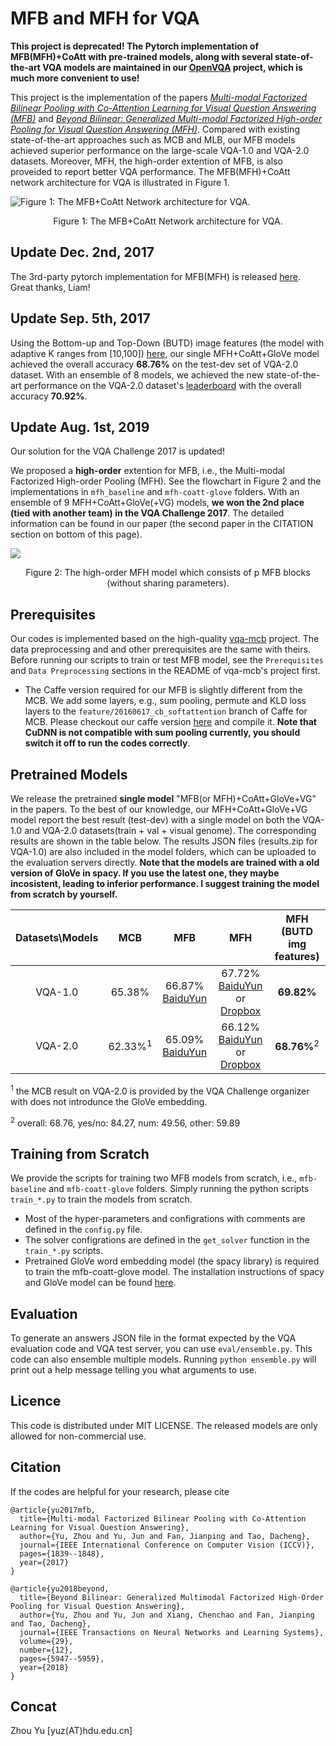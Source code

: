 # MFB and MFH for VQA

**This project is deprecated! The Pytorch implementation of MFB(MFH)+CoAtt with pre-trained models, along with several state-of-the-art VQA models are maintained in our [OpenVQA](https://github.com/MILVLG/openvqa) project, which is much more convenient to use!**

This project is the implementation of the papers *[Multi-modal Factorized Bilinear Pooling with Co-Attention Learning for Visual Question Answering (MFB)](https://arxiv.org/abs/1708.01471)* and *[Beyond Bilinear: Generalized Multi-modal Factorized High-order Pooling for Visual Question Answering (MFH)](https://arxiv.org/abs/1708.03619)*. Compared with existing state-of-the-art approaches such as MCB and MLB, our MFB models achieved superior performance on the large-scale VQA-1.0 and VQA-2.0 datasets. Moreover, MFH, the high-order extention of MFB, is also proveided to report better VQA performance. The MFB(MFH)+CoAtt network architecture for VQA is illustrated in Figure 1. 

![Figure 1: The MFB+CoAtt Network architecture for VQA.](https://github.com/yuzcccc/mfb/raw/master/imgs/MFB-github.png)
<center>Figure 1: The MFB+CoAtt Network architecture for VQA.</center>

## Update Dec. 2nd, 2017
The 3rd-party pytorch implementation for MFB(MFH) is released [here](https://github.com/asdf0982/vqa-mfb.pytorch). Great thanks, Liam!

## Update Sep. 5th, 2017
Using the Bottom-up and Top-Down (BUTD) image features (the model with adaptive K ranges from [10,100]) [here](https://github.com/yuzcccc/bottom-up-attention), our single MFH+CoAtt+GloVe model achieved the overall accuracy **68.76%** on the test-dev set of VQA-2.0 dataset. With an ensemble of 8 models, we achieved the new state-of-the-art performance on the VQA-2.0 dataset's [leaderboard](https://evalai.cloudcv.org/web/challenges/challenge-page/1/leaderboard) with the overall accuracy **70.92%**. 

## Update Aug. 1st, 2019
Our solution for the VQA Challenge 2017 is updated! 

We proposed a **high-order** extention for MFB, i.e., the Multi-modal Factorized High-order Pooling (MFH). See the flowchart in Figure 2 and the implementations in `mfh_baseline` and `mfh-coatt-glove` folders. With an ensemble of 9 MFH+CoAtt+GloVe(+VG) models, **we won the 2nd place (tied with another team) in the VQA Challenge 2017**. The detailed information can be found in our paper (the second paper in the CITATION section on bottom of this page). 

![](https://github.com/yuzcccc/mfb/raw/master/imgs/MFH-github.png)
<center>Figure 2: The high-order MFH model which consists of p MFB blocks (without sharing parameters).</center>

## Prerequisites

Our codes is implemented based on the high-quality [vqa-mcb](https://github.com/akirafukui/vqa-mcb) project. The data preprocessing and and other prerequisites are the same with theirs. Before running our scripts to train or test MFB model, see the `Prerequisites` and `Data Preprocessing` sections in the README of vqa-mcb's project first. 

- The Caffe version required for our MFB is slightly different from the MCB. We add some layers, e.g., sum pooling, permute and KLD loss layers to the `feature/20160617_cb_softattention` branch of Caffe for MCB. Please checkout our caffe version [here](https://github.com/yuzcccc/caffe) and compile it. **Note that CuDNN is not compatible with sum pooling currently, you should switch it off to run the codes correctly**.

## Pretrained Models

We release the pretrained **single model** "MFB(or MFH)+CoAtt+GloVe+VG" in the papers. To the best of our knowledge, our MFH+CoAtt+GloVe+VG model report the best result (test-dev) with a single model on both the VQA-1.0 and VQA-2.0 datasets(train + val + visual genome). The corresponding results are shown in the table below. The results JSON files (results.zip for VQA-1.0) are also included in the model folders, which can be uploaded to the evaluation servers directly. **Note that the models are trained with a old version of GloVe in spacy. If you use the latest one, they maybe incosistent, leading to inferior performance. I suggest training the model from scratch by yourself.**

|   Datasets\Models    | MCB | MFB | MFH  | MFH (BUTD img features) |
|:-----------------:|:-----------------:|:-----------------:|:-----------------:|:-----------------:|
| VQA-1.0   | 65.38%   |66.87% [BaiduYun](http://pan.baidu.com/s/1o8LURge)   | 67.72% [BaiduYun](http://pan.baidu.com/s/1c2neUv2) or [Dropbox](https://www.dropbox.com/s/qh1swgsq0na1bua/VQA1.0-mfh-coatt-glove-vg.zip?dl=0) | **69.82%** |
| VQA-2.0   | 62.33%<sup>1</sup>   |65.09% [BaiduYun](http://pan.baidu.com/s/1pLjtkSV)   | 66.12% [BaiduYun](http://pan.baidu.com/s/1pLLUvIN) or [Dropbox](https://www.dropbox.com/s/zld15405a69how6/VQA2.0-mfh-coatt-glove-vg.zip?dl=0) | **68.76%**<sup>2</sup> |

<sup>1</sup> the MCB result on VQA-2.0 is provided by the VQA Challenge organizer with does not introdunce the GloVe embedding.

<sup>2</sup> overall: 68.76, yes/no: 84.27, num: 49.56, other: 59.89

## Training from Scratch

We provide the scripts for training two MFB models from scratch, i.e., `mfb-baseline` and `mfb-coatt-glove` folders. Simply running the python scripts `train_*.py` to train the models from scratch. 

- Most of the hyper-parameters and configrations with comments are defined in the `config.py` file. 
- The solver configrations are defined in the `get_solver` function in the `train_*.py` scripts. 
- Pretrained GloVe word embedding model (the spacy library) is required to train the mfb-coatt-glove model. The installation instructions of spacy and GloVe model can be found [here](https://github.com/akirafukui/vqa-mcb/tree/master/train).

## Evaluation

To generate an answers JSON file in the format expected by the VQA evaluation code and VQA test server, you can use `eval/ensemble.py`. This code can also ensemble multiple models. Running `python ensemble.py` will print out a help message telling you what arguments to use.

## Licence

This code is distributed under MIT LICENSE. The released models are only allowed for non-commercial use.

## Citation

If the codes are helpful for your research, please cite

```
@article{yu2017mfb,
  title={Multi-modal Factorized Bilinear Pooling with Co-Attention Learning for Visual Question Answering},
  author={Yu, Zhou and Yu, Jun and Fan, Jianping and Tao, Dacheng},
  journal={IEEE International Conference on Computer Vision (ICCV)},
  pages={1839--1848},
  year={2017}
}

@article{yu2018beyond,
  title={Beyond Bilinear: Generalized Multimodal Factorized High-Order Pooling for Visual Question Answering},
  author={Yu, Zhou and Yu, Jun and Xiang, Chenchao and Fan, Jianping and Tao, Dacheng},
  journal={IEEE Transactions on Neural Networks and Learning Systems},
  volume={29},
  number={12},
  pages={5947--5959},
  year={2018}
}
```

## Concat

Zhou Yu  [yuz(AT)hdu.edu.cn]
